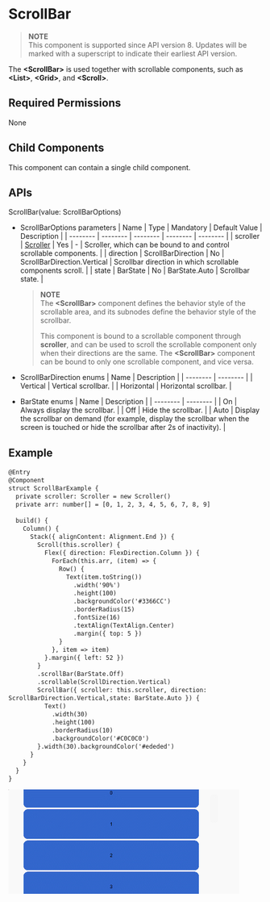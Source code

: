 # ScrollBar


> **NOTE**<br>
> This component is supported since API version 8. Updates will be marked with a superscript to indicate their earliest API version.


The **&lt;ScrollBar&gt;** is used together with scrollable components, such as **&lt;List&gt;**, **&lt;Grid&gt;**, and **&lt;Scroll&gt;**.


## Required Permissions

None


## Child Components

This component can contain a single child component.


## APIs

ScrollBar(value: ScrollBarOptions)

- ScrollBarOptions parameters
  | Name | Type | Mandatory | Default Value | Description |
  | -------- | -------- | -------- | -------- | -------- |
  | scroller | [Scroller](ts-container-scroll.md#scroller) | Yes | - | Scroller, which can be bound to and control scrollable components. |
  | direction | ScrollBarDirection | No | ScrollBarDirection.Vertical | Scrollbar direction in which scrollable components scroll. |
  | state | BarState | No | BarState.Auto | Scrollbar state. |

  > **NOTE**<br>
  > The **&lt;ScrollBar&gt;** component defines the behavior style of the scrollable area, and its subnodes define the behavior style of the scrollbar.
  > 
  > This component is bound to a scrollable component through **scroller**, and can be used to scroll the scrollable component only when their directions are the same. The **&lt;ScrollBar&gt;** component can be bound to only one scrollable component, and vice versa.

- ScrollBarDirection enums
  | Name | Description | 
  | -------- | -------- |
  | Vertical | Vertical scrollbar. | 
  | Horizontal | Horizontal scrollbar. | 

- BarState enums
  | Name | Description | 
  | -------- | -------- |
  | On | Always display the scrollbar. | 
  | Off | Hide the scrollbar. | 
  | Auto | Display the scrollbar on demand (for example, display the scrollbar when the screen is touched or hide the scrollbar after 2s of inactivity). | 


## Example


```
@Entry
@Component
struct ScrollBarExample {
  private scroller: Scroller = new Scroller()
  private arr: number[] = [0, 1, 2, 3, 4, 5, 6, 7, 8, 9]

  build() {
    Column() {
      Stack({ alignContent: Alignment.End }) {
        Scroll(this.scroller) {
          Flex({ direction: FlexDirection.Column }) {
            ForEach(this.arr, (item) => {
              Row() {
                Text(item.toString())
                  .width('90%')
                  .height(100)
                  .backgroundColor('#3366CC')
                  .borderRadius(15)
                  .fontSize(16)
                  .textAlign(TextAlign.Center)
                  .margin({ top: 5 })
              }
            }, item => item)
          }.margin({ left: 52 })
        }
        .scrollBar(BarState.Off)
        .scrollable(ScrollDirection.Vertical)
        ScrollBar({ scroller: this.scroller, direction: ScrollBarDirection.Vertical,state: BarState.Auto }) {
          Text()
            .width(30)
            .height(100)
            .borderRadius(10)
            .backgroundColor('#C0C0C0')
        }.width(30).backgroundColor('#ededed')
      }
    }
  }
}
```


![en-us_image_0000001256978369](figures/en-us_image_0000001256978369.gif)

